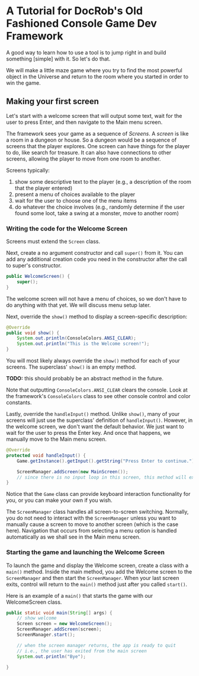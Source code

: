 # A Tutorial for DocRob's Old Fashioned Console Game Dev Framework

A good way to learn how to use a tool is to jump right in and build something [simple] with it. So let's do that.

We will make a little maze game where you try to find the most powerful object in the Universe and return to the room where you started in order to win the game.

## Making your first screen
Let's start with a welcome screen that will output some text, wait for the user to press Enter, and then navigate to the Main menu screen.

The framework sees your game as a sequence of _Screens_. A _screen_ is like a room in a dungeon or house. So a dungeon would be a sequence of screens that the player explores. One screen can have things for the player to do, like search for treasure. It can also have connections to other screens, allowing the player to move from one room to another.

Screens typically:
1. show some descriptive text to the player (e.g., a description of the room that the player entered)
2. present a menu of choices available to the player
3. wait for the user to choose one of the menu items
4. do whatever the choice involves (e.g., randomly determine if the user found some loot, take a swing at a monster, move to another room)

### Writing the code for the Welcome Screen
Screens must extend the `Screen` class.

Next, create a no argument constructor and call `super()` from it. You can add any additional creation code you need in the constructor after the call to super's constructor. 
```java
public WelcomeScreen() {
    super();
}
```

The welcome screen will not have a menu of choices, so we don't have to do anything with that yet. We will discuss menu setup later.

Next, override the `show()` method to display a screen-specific description:
```java
@Override
public void show() {
    System.out.println(ConsoleColors.ANSI_CLEAR);
    System.out.println("This is the Welcome screen!");
}
```

You will most likely always override the `show()` method for each of your screens. The superclass' `show()` is an empty method. 

**TODO:** this should probably be an abstract method in the future.

Note that outputting `ConsoleColors.ANSI_CLEAR` clears the console. Look at the framework's `ConsoleColors` class to see other console control and color constants.

Lastly, override the `handleInput()` method. Unlike `show()`, many of your screens will just use the superclass' definition of `handleInput()`. However, in the welcome screen, we don't want the default behavior. We just want to wait for the user to press the Enter key. And once that happens, we manually move to the Main menu screen.

```java
@Override
protected void handleInput() {
    Game.getInstance().getInput().getString("Press Enter to continue.");

    ScreenManager.addScreen(new MainScreen());
    // since there is no input loop in this screen, this method will exit and the screen manager will move to the MainScreen
}
```

Notice that the `Game` class can provide keyboard interaction functionality for you, or you can make your own if you wish.

The `ScreenManager` class handles all screen-to-screen switching. Normally, you do not need to interact with the `ScreenManager` unless you want to manually cause a screen to move to another screen (which is the case here). Navigation that occurs from selecting a menu option is handled automatically as we shall see in the Main menu screen.

### Starting the game and launching the Welcome Screen

To launch the game and display the Welcome screen, create a class with a `main()` method. Inside the main method, you add the Welcome screen to the `ScreenManager` and then start the `ScreenManager`. When your last screen exits, control will return to the `main()` method just after you called `start()`.

Here is an example of a `main()` that starts the game with our WelcomeScreen class.

```java
public static void main(String[] args) {
    // show welcome
    Screen screen = new WelcomeScreen();
    ScreenManager.addScreen(screen);
    ScreenManager.start();

    // when the screen manager returns, the app is ready to quit
    // i.e., the user has exited from the main screen
    System.out.println("Bye");

}
```

